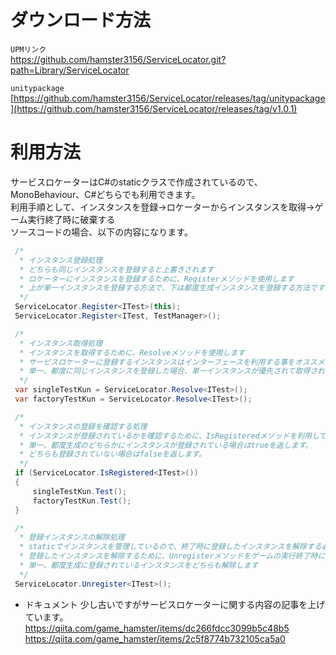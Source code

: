 # ダウンロード方法
`UPMリンク`\
https://github.com/hamster3156/ServiceLocator.git?path=Library/ServiceLocator

`unitypackage`\
[https://github.com/hamster3156/ServiceLocator/releases/tag/unitypackage](https://github.com/hamster3156/ServiceLocator/releases/tag/v1.0.1)

# 利用方法
サービスロケーターはC#のstaticクラスで作成されているので、MonoBehaviour、C#どちらでも利用できます。\
利用手順として、インスタンスを登録→ロケーターからインスタンスを取得→ゲーム実行終了時に破棄する\
ソースコードの場合、以下の内容になります。
```C#
 /*
  * インスタンス登録処理
  * どちらも同じインスタンスを登録すると上書きされます
  * ロケーターにインスタンスを登録するために、Registerメソッドを使用します
  * 上が単一インスタンスを登録する方法で、下は都度生成インスタンスを登録する方法です
  */
 ServiceLocator.Register<ITest>(this);
 ServiceLocator.Register<ITest, TestManager>();

 /*
  * インスタンス取得処理
  * インスタンスを取得するために、Resolveメソッドを使用します
  * サービスロケーターに登録するインスタンスはインターフェースを利用する事をオススメします。
  * 単一、都度に同じインスタンスを登録した場合、単一インスタンスが優先されて取得されます。
  */
 var singleTestKun = ServiceLocator.Resolve<ITest>();
 var factoryTestKun = ServiceLocator.Resolve<ITest>();

 /*
  * インスタンスの登録を確認する処理
  * インスタンスが登録されているかを確認するために、IsRegisteredメソッドを利用して確認します
  * 単一、都度生成のどちらかにインスタンスが登録されている場合はtrueを返します。
  * どちらも登録されていない場合はfalseを返します。
  */
 if (ServiceLocator.IsRegistered<ITest>())
 {
     singleTestKun.Test();
     factoryTestKun.Test();
 }

 /*
  * 登録インスタンスの解除処理
  * staticでインスタンスを管理しているので、終了時に登録したインスタンスを解除する必要があります。
  * 登録したインスタンスを解除するために、Unregisterメソッドをゲームの実行終了時に使用してください。
  * 単一、都度生成に登録されているインスタンスをどちらも解除します
  */
 ServiceLocator.Unregister<ITest>();
```

- ドキュメント
少し古いですがサービスロケーターに関する内容の記事を上げています。    
https://qiita.com/game_hamster/items/dc266fdcc3099b5c48b5  
https://qiita.com/game_hamster/items/2c5f8774b732105ca5a0
